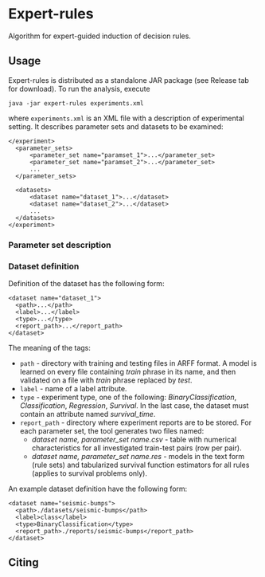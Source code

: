 # Expert-rules
Algorithm for expert-guided induction of decision rules.

## Usage
Expert-rules is distributed as a standalone JAR package (see Release tab for download). To run the analysis, execute
```
java -jar expert-rules experiments.xml
```
where `experiments.xml` is an XML file with a description of experimental setting. It describes parameter sets and datasets to be examined: 
```
</experiment>
  <parameter_sets>
      <parameter_set name="paramset_1">...</parameter_set>
      <parameter_set name="paramset_2">...</parameter_set>
      ...
  </parameter_sets>

  <datasets>
      <dataset name="dataset_1">...</dataset>
      <dataset name="dataset_2">...</dataset>
      ...
  </datasets>
</experiment>
```
### Parameter set description

### Dataset definition

Definition of the dataset has the following form:

```
<dataset name="dataset_1">
  <path>...</path>
  <label>...</label>
  <type>...</type>
  <report_path>...</report_path>
</dataset>
```

The meaning of the tags:
 * `path` - directory with training and testing files in ARFF format. A model is learned on every file containing *train* phrase in its name, and then validated on a file with *train* phrase replaced by *test*. 
 * `label` - name of a label attribute.
 * `type` - experiment type, one of the following: *BinaryClassification*, *Classification*, *Regression*, *Survival*. In the last case, the dataset must contain an attribute named *survival_time*. 
 * `report_path` - directory where experiment reports are to be stored. For each parameter set, the tool generates two files named: 
      * *dataset name, parameter_set name.csv* - table with numerical characteristics for all investigated train-test pairs (row per pair).
      * *dataset name, parameter_set name.res* - models in the text form (rule sets) and tabularized survival function estimators for all rules (applies to survival problems only).

An example dataset definition have the following form:
```
<dataset name="seismic-bumps">
  <path>./datasets/seismic-bumps</path>
  <label>class</label>
  <type>BinaryClassification</type>
  <report_path>./reports/seismic-bumps</report_path>
</dataset>
```


## Citing

